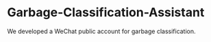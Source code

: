 # Garbage-Classification-Assistant
We developed a WeChat public account for garbage classification.
